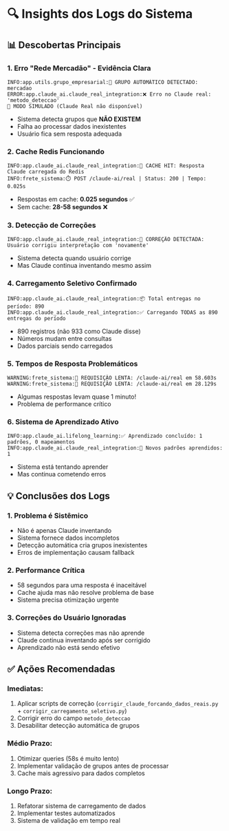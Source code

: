 # 🔍 Insights dos Logs do Sistema

## 📊 Descobertas Principais

### 1. **Erro "Rede Mercadão" - Evidência Clara**
```
INFO:app.utils.grupo_empresarial:🤖 GRUPO AUTOMÁTICO DETECTADO: mercadao
ERROR:app.claude_ai.claude_real_integration:❌ Erro no Claude real: 'metodo_deteccao'
🤖 MODO SIMULADO (Claude Real não disponível)
```
- Sistema detecta grupos que **NÃO EXISTEM**
- Falha ao processar dados inexistentes
- Usuário fica sem resposta adequada

### 2. **Cache Redis Funcionando**
```
INFO:app.claude_ai.claude_real_integration:🎯 CACHE HIT: Resposta Claude carregada do Redis
INFO:frete_sistema:⏱️ POST /claude-ai/real | Status: 200 | Tempo: 0.025s
```
- Respostas em cache: **0.025 segundos** ✅
- Sem cache: **28-58 segundos** ❌

### 3. **Detecção de Correções**
```
INFO:app.claude_ai.claude_real_integration:🚨 CORREÇÃO DETECTADA: Usuário corrigiu interpretação com 'novamente'
```
- Sistema detecta quando usuário corrige
- Mas Claude continua inventando mesmo assim

### 4. **Carregamento Seletivo Confirmado**
```
INFO:app.claude_ai.claude_real_integration:📦 Total entregas no período: 890
INFO:app.claude_ai.claude_real_integration:✅ Carregando TODAS as 890 entregas do período
```
- 890 registros (não 933 como Claude disse)
- Números mudam entre consultas
- Dados parciais sendo carregados

### 5. **Tempos de Resposta Problemáticos**
```
WARNING:frete_sistema:🐌 REQUISIÇÃO LENTA: /claude-ai/real em 58.603s
WARNING:frete_sistema:🐌 REQUISIÇÃO LENTA: /claude-ai/real em 28.129s
```
- Algumas respostas levam quase 1 minuto!
- Problema de performance crítico

### 6. **Sistema de Aprendizado Ativo**
```
INFO:app.claude_ai.lifelong_learning:✅ Aprendizado concluído: 1 padrões, 0 mapeamentos
INFO:app.claude_ai.claude_real_integration:🧠 Novos padrões aprendidos: 1
```
- Sistema está tentando aprender
- Mas continua cometendo erros

## 💡 Conclusões dos Logs

### 1. **Problema é Sistêmico**
- Não é apenas Claude inventando
- Sistema fornece dados incompletos
- Detecção automática cria grupos inexistentes
- Erros de implementação causam fallback

### 2. **Performance Crítica**
- 58 segundos para uma resposta é inaceitável
- Cache ajuda mas não resolve problema de base
- Sistema precisa otimização urgente

### 3. **Correções do Usuário Ignoradas**
- Sistema detecta correções mas não aprende
- Claude continua inventando após ser corrigido
- Aprendizado não está sendo efetivo

## ✅ Ações Recomendadas

### Imediatas:
1. Aplicar scripts de correção (`corrigir_claude_forcando_dados_reais.py` + `corrigir_carregamento_seletivo.py`)
2. Corrigir erro do campo `metodo_deteccao`
3. Desabilitar detecção automática de grupos

### Médio Prazo:
1. Otimizar queries (58s é muito lento)
2. Implementar validação de grupos antes de processar
3. Cache mais agressivo para dados completos

### Longo Prazo:
1. Refatorar sistema de carregamento de dados
2. Implementar testes automatizados
3. Sistema de validação em tempo real 